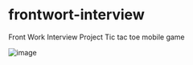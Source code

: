 # frontwort-interview
Front Work Interview Project
Tic tac toe mobile game

  ![image](https://user-images.githubusercontent.com/50826640/119991257-8d9adb80-bfc9-11eb-9d83-5129c089c9d6.png)

